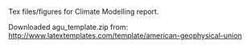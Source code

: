 Tex files/figures for Climate Modelling report.

Downloaded agu\_template.zip from:
http://www.latextemplates.com/template/american-geophysical-union
